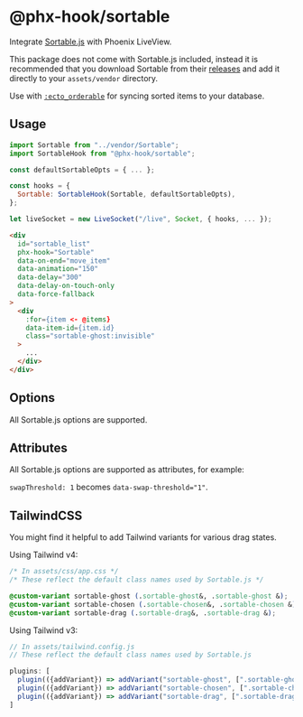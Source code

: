 # @phx-hook/sortable

Integrate [Sortable.js](https://sortablejs.github.io/Sortable/) with Phoenix LiveView.

This package does not come with Sortable.js included, instead it is recommended that you download Sortable from their [releases](https://github.com/SortableJS/Sortable/releases) and add it directly to your `assets/vendor` directory.

Use with [`:ecto_orderable`](https://github.com/elixir-saas/ecto_orderable) for syncing sorted items to your database.

## Usage

```js
import Sortable from "../vendor/Sortable";
import SortableHook from "@phx-hook/sortable";

const defaultSortableOpts = { ... };

const hooks = {
  Sortable: SortableHook(Sortable, defaultSortableOpts),
};

let liveSocket = new LiveSocket("/live", Socket, { hooks, ... });
```

```html
<div
  id="sortable_list"
  phx-hook="Sortable"
  data-on-end="move_item"
  data-animation="150"
  data-delay="300"
  data-delay-on-touch-only
  data-force-fallback
>
  <div
    :for={item <- @items}
    data-item-id={item.id}
    class="sortable-ghost:invisible"
  >
    ...
  </div>
</div>
```

## Options

All Sortable.js options are supported.

## Attributes

All Sortable.js options are supported as attributes, for example:

`swapThreshold: 1` becomes `data-swap-threshold="1"`.

## TailwindCSS

You might find it helpful to add Tailwind variants for various drag states.

Using Tailwind v4:

```css
/* In assets/css/app.css */
/* These reflect the default class names used by Sortable.js */

@custom-variant sortable-ghost (.sortable-ghost&, .sortable-ghost &);
@custom-variant sortable-chosen (.sortable-chosen&, .sortable-chosen &);
@custom-variant sortable-drag (.sortable-drag&, .sortable-drag &);
```


Using Tailwind v3:

```js
// In assets/tailwind.config.js
// These reflect the default class names used by Sortable.js

plugins: [
  plugin(({addVariant}) => addVariant("sortable-ghost", [".sortable-ghost&", ".sortable-ghost &"])),
  plugin(({addVariant}) => addVariant("sortable-chosen", [".sortable-chosen&", ".sortable-chosen &"])),
  plugin(({addVariant}) => addVariant("sortable-drag", [".sortable-drag&", ".sortable-drag &"])),
]
```
